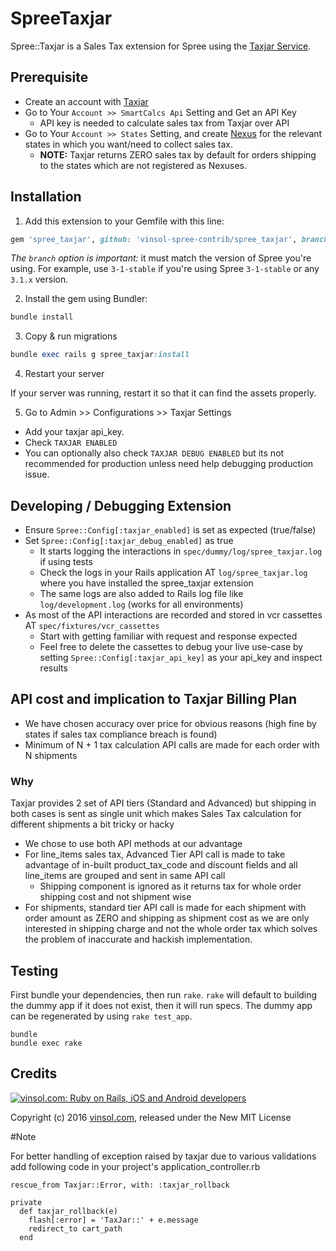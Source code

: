 SpreeTaxjar
===========

Spree::Taxjar is a Sales Tax extension for Spree using the [Taxjar Service](https://developers.taxjar.com/api/reference/).

## Prerequisite

- Create an account with [Taxjar](http://www.taxjar.com/)
- Go to Your `Account >> SmartCalcs Api` Setting and Get an API Key
    - API key is needed to calculate sales tax from Taxjar over API
- Go to Your `Account >> States` Setting, and create [Nexus](http://blog.taxjar.com/sales-tax-nexus-definition/) for the relevant states in which you want/need to collect sales tax.
    - **NOTE:** Taxjar returns ZERO sales tax by default for orders shipping to the states which are not registered as Nexuses.

## Installation

1. Add this extension to your Gemfile with this line:

  ```ruby
  gem 'spree_taxjar', github: 'vinsol-spree-contrib/spree_taxjar', branch: '3-0-stable'
  ```
  
  *The `branch` option is important:* it must match the version of Spree you're using. For example, use `3-1-stable` if you're using Spree `3-1-stable` or any `3.1.x` version.

2. Install the gem using Bundler:

  ```ruby
  bundle install
  ```

3. Copy & run migrations

  ```ruby
  bundle exec rails g spree_taxjar:install
  ```

4. Restart your server

  If your server was running, restart it so that it can find the assets properly.

5. Go to Admin >> Configurations >> Taxjar Settings
  - Add your taxjar api_key.
  - Check `TAXJAR ENABLED`
  - You can optionally also check `TAXJAR DEBUG ENABLED` but its not recommended for production unless need help debugging production issue.

## Developing / Debugging Extension

- Ensure `Spree::Config[:taxjar_enabled]` is set as expected (true/false)
- Set `Spree::Config[:taxjar_debug_enabled]` as true
    - It starts logging the interactions in `spec/dummy/log/spree_taxjar.log` if    using tests
    - Check the logs in your Rails application AT `log/spree_taxjar.log` where you have installed the spree_taxjar extension
    - The same logs are also added to Rails log file like `log/development.log` (works for all environments)
- As most of the API interactions are recorded and stored in vcr cassettes AT `spec/fixtures/vcr_cassettes`
    - Start with getting familiar with request and response expected
    - Feel free to delete the cassettes to debug your live use-case by setting `Spree::Config[:taxjar_api_key]` as your api_key and inspect results

## API cost and implication to Taxjar Billing Plan

- We have chosen accuracy over price for obvious reasons (high fine by states if sales tax compliance breach is found)
- Minimum of N + 1 tax calculation API calls are made for each order with N shipments

### Why

Taxjar provides 2 set of API tiers (Standard and Advanced) but shipping in both cases is sent as single unit which makes Sales Tax calculation for different shipments a bit tricky or hacky

- We chose to use both API methods at our advantage
- For line\_items sales tax, Advanced Tier API call is made to take advantage of in-built product_tax_code and discount fields and all line_items are grouped and sent in same API call
    - Shipping component is ignored as it returns tax for whole order shipping cost and not shipment wise
- For shipments, standard tier API call is made for each shipment with order amount as ZERO and shipping as shipment cost as we are only interested in shipping charge and not the whole order tax which solves the problem of inaccurate and hackish implementation.

## Testing

First bundle your dependencies, then run `rake`. `rake` will default to building the dummy app if it does not exist, then it will run specs. The dummy app can be regenerated by using `rake test_app`.

```shell
bundle
bundle exec rake
```

Credits
-------

[![vinsol.com: Ruby on Rails, iOS and Android developers](http://vinsol.com/vin_logo.png "Ruby on Rails, iOS and Android developers")](http://vinsol.com)

Copyright (c) 2016 [vinsol.com](http://vinsol.com "Ruby on Rails, iOS and Android developers"), released under the New MIT License

#Note

For better handling of exception raised by taxjar due to various validations add following code in your project's application_controller.rb

    rescue_from Taxjar::Error, with: :taxjar_rollback

    private
      def taxjar_rollback(e)
        flash[:error] = 'TaxJar::' + e.message
        redirect_to cart_path
      end

